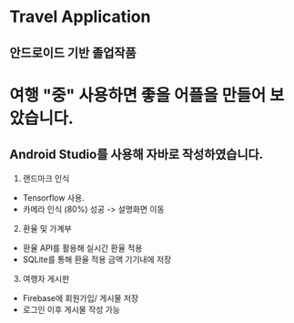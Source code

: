 Travel Application
=============
안드로이드 기반 졸업작품
-------------

# 여행 "중" 사용하면 좋을 어플을 만들어 보았습니다.
## Android Studio를 사용해 자바로 작성하였습니다.

1. 랜드마크 인식
 + Tensorflow 사용.
 + 카메라 인식 (80%) 성공 -> 설명화면 이동
 
2. 환율 및 가계부
 + 환율 API를 활용해 실시간 환율 적용
 + SQLite를 통해 환율 적용 금액 기기내에 저장
 
3. 여행자 게시판
 + Firebase에 회원가입/ 게시물 저장
 + 로그인 이후 게시물 작성 가능 
 
